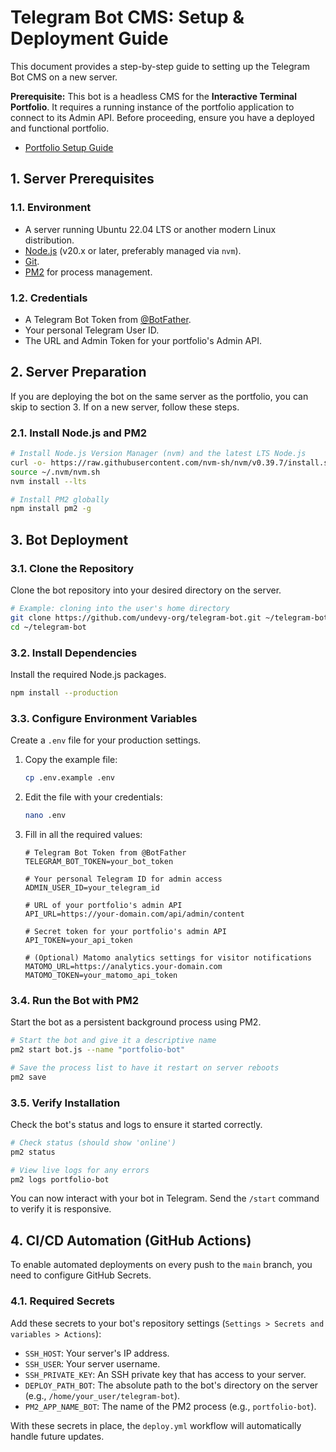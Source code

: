 # Telegram Bot CMS: Setup & Deployment Guide

This document provides a step-by-step guide to setting up the Telegram Bot CMS on a new server.

**Prerequisite:** This bot is a headless CMS for the **Interactive Terminal Portfolio**. It requires a running instance of the portfolio application to connect to its Admin API. Before proceeding, ensure you have a deployed and functional portfolio.

-   [Portfolio Setup Guide](https://github.com/undevy-org/portfolio/blob/main/SETUP.md)

## 1. Server Prerequisites

### 1.1. Environment
-   A server running Ubuntu 22.04 LTS or another modern Linux distribution.
-   [Node.js](https://nodejs.org/) (v20.x or later, preferably managed via `nvm`).
-   [Git](https://git-scm.com/).
-   [PM2](https://pm2.keymetrics.io/) for process management.

### 1.2. Credentials
-   A Telegram Bot Token from [@BotFather](https://t.me/BotFather).
-   Your personal Telegram User ID.
-   The URL and Admin Token for your portfolio's Admin API.

## 2. Server Preparation

If you are deploying the bot on the same server as the portfolio, you can skip to section 3. If on a new server, follow these steps.

### 2.1. Install Node.js and PM2
```bash
# Install Node.js Version Manager (nvm) and the latest LTS Node.js
curl -o- https://raw.githubusercontent.com/nvm-sh/nvm/v0.39.7/install.sh | bash
source ~/.nvm/nvm.sh
nvm install --lts

# Install PM2 globally
npm install pm2 -g
```

## 3. Bot Deployment

### 3.1. Clone the Repository
Clone the bot repository into your desired directory on the server.

```bash
# Example: cloning into the user's home directory
git clone https://github.com/undevy-org/telegram-bot.git ~/telegram-bot
cd ~/telegram-bot
```

### 3.2. Install Dependencies
Install the required Node.js packages.

```bash
npm install --production
```

### 3.3. Configure Environment Variables
Create a `.env` file for your production settings.

1.  Copy the example file:
    ```bash
    cp .env.example .env
    ```
2.  Edit the file with your credentials:
    ```bash
    nano .env
    ```
3.  Fill in all the required values:
    ```env
    # Telegram Bot Token from @BotFather
    TELEGRAM_BOT_TOKEN=your_bot_token

    # Your personal Telegram ID for admin access
    ADMIN_USER_ID=your_telegram_id

    # URL of your portfolio's admin API
    API_URL=https://your-domain.com/api/admin/content

    # Secret token for your portfolio's admin API
    API_TOKEN=your_api_token
    
    # (Optional) Matomo analytics settings for visitor notifications
    MATOMO_URL=https://analytics.your-domain.com
    MATOMO_TOKEN=your_matomo_api_token
    ```

### 3.4. Run the Bot with PM2
Start the bot as a persistent background process using PM2.

```bash
# Start the bot and give it a descriptive name
pm2 start bot.js --name "portfolio-bot"

# Save the process list to have it restart on server reboots
pm2 save
```

### 3.5. Verify Installation
Check the bot's status and logs to ensure it started correctly.

```bash
# Check status (should show 'online')
pm2 status

# View live logs for any errors
pm2 logs portfolio-bot
```
You can now interact with your bot in Telegram. Send the `/start` command to verify it is responsive.

## 4. CI/CD Automation (GitHub Actions)

To enable automated deployments on every push to the `main` branch, you need to configure GitHub Secrets.

### 4.1. Required Secrets
Add these secrets to your bot's repository settings (`Settings > Secrets and variables > Actions`):

-   `SSH_HOST`: Your server's IP address.
-   `SSH_USER`: Your server username.
-   `SSH_PRIVATE_KEY`: An SSH private key that has access to your server.
-   `DEPLOY_PATH_BOT`: The absolute path to the bot's directory on the server (e.g., `/home/your_user/telegram-bot`).
-   `PM2_APP_NAME_BOT`: The name of the PM2 process (e.g., `portfolio-bot`).

With these secrets in place, the `deploy.yml` workflow will automatically handle future updates.